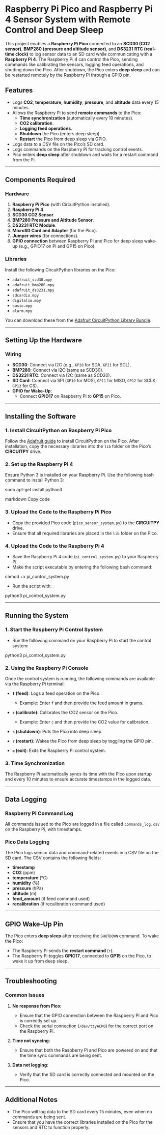 # Raspberry Pi Pico and Raspberry Pi 4 Sensor System with Remote Control and Deep Sleep

This project enables a **Raspberry Pi Pico** connected to an **SCD30 (CO2 sensor)**, **BMP280 (pressure and altitude sensor)**, and **DS3231 RTC (real-time clock)** to log sensor data to an SD card while communicating with a **Raspberry Pi 4**. The Raspberry Pi 4 can control the Pico, sending commands like calibrating the sensors, logging feed operations, and shutting down the Pico. After shutdown, the Pico enters **deep sleep** and can be restarted remotely by the Raspberry Pi through a GPIO pin.

## Features

- Logs **CO2**, **temperature**, **humidity**, **pressure**, and **altitude** data every 15 minutes.
- Allows the Raspberry Pi to send **remote commands** to the Pico:
  - **Time synchronization** (automatically every 10 minutes).
  - **CO2 calibration**.
  - **Logging feed operations**.
  - **Shutdown** the Pico (enters deep sleep).
  - **Restart** the Pico from deep sleep via GPIO.
- Logs data to a CSV file on the Pico’s SD card.
- Logs commands on the Raspberry Pi for tracking control events.
- Pico enters **deep sleep** after shutdown and waits for a restart command from the Pi.

---

## Components Required

### Hardware

1. **Raspberry Pi Pico** (with CircuitPython installed).
2. **Raspberry Pi 4**.
3. **SCD30 CO2 Sensor**.
4. **BMP280 Pressure and Altitude Sensor**.
5. **DS3231 RTC Module**.
6. **MicroSD Card and Adapter** (for the Pico).
7. **Jumper wires** (for connections).
8. **GPIO connection** between Raspberry Pi and Pico for deep sleep wake-up (e.g., GPIO17 on Pi and GP15 on Pico).

### Libraries

Install the following CircuitPython libraries on the Pico:
- `adafruit_scd30.mpy`
- `adafruit_bmp280.mpy`
- `adafruit_ds3231.mpy`
- `sdcardio.mpy`
- `digitalio.mpy`
- `busio.mpy`
- `alarm.mpy`

You can download these from the [Adafruit CircuitPython Library Bundle](https://circuitpython.org/libraries).

---

## Setting Up the Hardware

### Wiring

- **SCD30**: Connect via I2C (e.g., `GP20` for SDA, `GP21` for SCL).
- **BMP280**: Connect via I2C (same as SCD30).
- **DS3231 RTC**: Connect via I2C (same as SCD30).
- **SD Card**: Connect via SPI (`GP10` for MOSI, `GP11` for MISO, `GP12` for SCLK, `GP13` for CS).
- **GPIO for Wake-Up**: 
  - Connect **GPIO17** on Raspberry Pi to **GP15** on Pico.

---

## Installing the Software

### 1. Install CircuitPython on Raspberry Pi Pico

Follow the [Adafruit guide](https://learn.adafruit.com/welcome-to-circuitpython) to install CircuitPython on the Pico. After installation, copy the necessary libraries into the `lib` folder on the Pico’s **CIRCUITPY** drive.

### 2. Set up the Raspberry Pi 4

Ensure Python 3 is installed on your Raspberry Pi. Use the following bash command to install Python 3:

sudo apt-get install python3

markdown
Copy code

### 3. Upload the Code to the Raspberry Pi Pico

- Copy the provided Pico code (`pico_sensor_system.py`) to the **CIRCUITPY** drive.
- Ensure that all required libraries are placed in the `lib` folder on the Pico.

### 4. Upload the Code to the Raspberry Pi 4

- Save the Raspberry Pi 4 code (`pi_control_system.py`) to your Raspberry Pi.
- Make the script executable by entering the following bash command:

chmod +x pi_control_system.py

- Run the script with:

python3 pi_control_system.py

---

## Running the System

### 1. Start the Raspberry Pi Control System

 - Run the following command on your Raspberry Pi to start the control system:

python3 pi_control_system.py

### 2. Using the Raspberry Pi Console

Once the control system is running, the following commands are available via the Raspberry Pi terminal:

- **`f` (feed)**: Logs a feed operation on the Pico.
  - Example: Enter `f` and then provide the feed amount in grams.
  
- **`c` (calibrate)**: Calibrates the CO2 sensor on the Pico.
  - Example: Enter `c` and then provide the CO2 value for calibration.

- **`s` (shutdown)**: Puts the Pico into deep sleep.

- **`r` (restart)**: Wakes the Pico from deep sleep by toggling the GPIO pin.

- **`e` (exit)**: Exits the Raspberry Pi control system.

### 3. Time Synchronization

The Raspberry Pi automatically syncs its time with the Pico upon startup and every 10 minutes to ensure accurate timestamps in the logged data.

---

## Data Logging

### Raspberry Pi Command Log

All commands issued to the Pico are logged in a file called `commands_log.csv` on the Raspberry Pi, with timestamps.

### Pico Data Logging

The Pico logs sensor data and command-related events in a CSV file on the SD card. The CSV contains the following fields:
- **timestamp**
- **CO2** (ppm)
- **temperature** (°C)
- **humidity** (%)
- **pressure** (hPa)
- **altitude** (m)
- **feed_amount** (if feed command used)
- **recalibration** (if recalibration command used)

---

## GPIO Wake-Up Pin

The Pico enters **deep sleep** after receiving the `SHUTDOWN` command. To wake the Pico:
- The Raspberry Pi sends the **restart command** (`r`).
- The Raspberry Pi toggles **GPIO17**, connected to **GP15** on the Pico, to wake it up from deep sleep.

---

## Troubleshooting

### Common Issues

1. **No response from Pico**:
   - Ensure that the GPIO connection between the Raspberry Pi and Pico is correctly set up.
   - Check the serial connection (`/dev/ttyACM0`) for the correct port on the Raspberry Pi.

2. **Time not syncing**:
   - Ensure that both the Raspberry Pi and Pico are powered on and that the time sync commands are being sent.

3. **Data not logging**:
   - Verify that the SD card is correctly connected and mounted on the Pico.

---

## Additional Notes

- The Pico will log data to the SD card every 15 minutes, even when no commands are being sent.
- Ensure that you have the correct libraries installed on the Pico for the sensors and RTC to function properly.